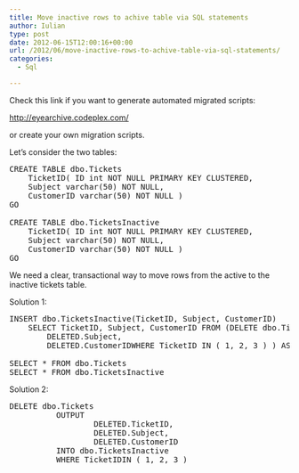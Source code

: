 ```yaml
---
title: Move inactive rows to achive table via SQL statements
author: Iulian
type: post
date: 2012-06-15T12:00:16+00:00
url: /2012/06/move-inactive-rows-to-achive-table-via-sql-statements/
categories:
  - Sql

---
```

Check this link if you want to generate automated migrated scripts:
  
<a href="http://eyearchive.codeplex.com/" title="http://eyearchive.codeplex.com/" target="_blank">http://eyearchive.codeplex.com/</a>
  
or create your own migration scripts.

Let&#8217;s consider the two tables: 

<pre class="lang:tsql decode:true " >CREATE TABLE dbo.Tickets
    TicketID( ID int NOT NULL PRIMARY KEY CLUSTERED,
    Subject varchar(50) NOT NULL,
    CustomerID varchar(50) NOT NULL )
GO
 
CREATE TABLE dbo.TicketsInactive
    TicketID( ID int NOT NULL PRIMARY KEY CLUSTERED,
    Subject varchar(50) NOT NULL,
    CustomerID varchar(50) NOT NULL )
GO </pre>

We need a clear, transactional way to move rows from the active to the inactive tickets table.

Solution 1:

<pre class="lang:tsql decode:true " >INSERT dbo.TicketsInactive(TicketID, Subject, CustomerID)
    SELECT TicketID, Subject, CustomerID FROM (DELETE dbo.Tickets OUTPUT        DELETED.TicketID,
        DELETED.Subject,
        DELETED.CustomerIDWHERE TicketID IN ( 1, 2, 3 ) ) AS RowsToMove
 
SELECT * FROM dbo.Tickets
SELECT * FROM dbo.TicketsInactive</pre>

Solution 2:

<pre class="lang:tsql decode:true " >DELETE dbo.Tickets
          OUTPUT
                  DELETED.TicketID,
                  DELETED.Subject,
                  DELETED.CustomerID
          INTO dbo.TicketsInactive
          WHERE TicketIDIN ( 1, 2, 3 )</pre>